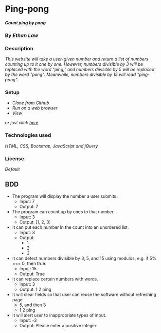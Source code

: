 # Ping-pong

#### _Count ping by pong_

### By _**Ethan Law**_

### Description

_This website will take a user-given number and return a list of numbers counting up to it one by one. However, numbers divisible by 3 will be replaced with the word "ping," and numbers divisible by 5 will be replaced by the word "pong".  Meanwhile, numbers divisible by 15 will read "ping-pong"._

### Setup

* _Clone from Github_
* _Run on a web browser_
* _View_

_or just click [here](ejlaw01.github.io/ping-pong)_

### Technologies used

_HTML, CSS, Bootstrap, JavaScript and jQuery_

### License

_Default_

## BDD

* The program will display the number a user submits.
  * Input: 7
  * Output: 7
* The program can count up by ones to that number.
  * Input: 3
  * Output: [1, 2, 3]
* It can put each number in the count into an unordered list.
  * Input: 3
  * Output:
      * 1
      * 2
      * 3
* It can detect numbers divisible by 3, 5, and 15 using modulos, e.g. if 5% === 0, then true.
  * Input: 15
  * Output: True
* It can replace certain numbers with words.
  * Input: 3
  * Output: 1   2   ping
* It will clear fields so that user can reuse the software without refreshing page.
  * 5, and then 3
  * 1     2     ping
* It will alert user to inappropriate types of input.
  * Input: -3
  * Output: Please enter a positive integer
